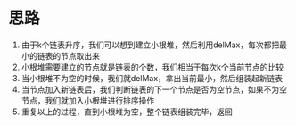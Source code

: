 # 思路

1. 由于k个链表升序，我们可以想到建立小根堆，然后利用delMax，每次都把最小的链表的节点取出来
2. 小根堆需要建立的节点就是链表的个数，我们相当于每次k个当前节点的比较
3. 当小根堆不为空的时候，我们就delMax，拿出当前最小，然后组装起新链表
4. 当节点加入新链表后，我们判断链表的下一个节点是否为空节点，如果不为空节点，我们就加入小根堆进行排序操作
5. 重复以上的过程，直到小根堆为空，整个链表组装完毕，返回
